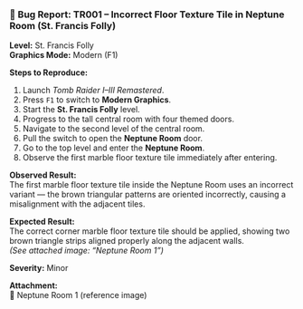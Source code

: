 ### 🐞 Bug Report: TR001 – Incorrect Floor Texture Tile in Neptune Room (St. Francis Folly)

**Level:** St. Francis Folly  
**Graphics Mode:** Modern (F1)

**Steps to Reproduce:**
1. Launch *Tomb Raider I–III Remastered*.
2. Press `F1` to switch to **Modern Graphics**.
3. Start the **St. Francis Folly** level.
4. Progress to the tall central room with four themed doors.
5. Navigate to the second level of the central room.
6. Pull the switch to open the **Neptune Room** door.
7. Go to the top level and enter the **Neptune Room**.
8. Observe the first marble floor texture tile immediately after entering.

**Observed Result:**  
The first marble floor texture tile inside the Neptune Room uses an incorrect variant — the brown triangular patterns are oriented incorrectly, causing a misalignment with the adjacent tiles.

**Expected Result:**  
The correct corner marble floor texture tile should be applied, showing two brown triangle strips aligned properly along the adjacent walls.  
*(See attached image: “Neptune Room 1”)*

**Severity:** Minor

**Attachment:**  
📎 Neptune Room 1 (reference image)
